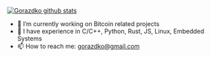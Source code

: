 

<!--
### Hi there 👋

**gorazdko/gorazdko** is a ✨ _special_ ✨ repository because its `README.md` (this file) appears on your GitHub profile.

Here are some ideas to get you started:

- 🔭 I’m currently working on ...
- 🌱 I’m currently learning ...
- 👯 I’m looking to collaborate on ...
- 🤔 I’m looking for help with ...
- 💬 Ask me about ...
- 📫 How to reach me: ...
- 😄 Pronouns: ...
- ⚡ Fun fact: ...
-->

[![Gorazdko github stats](https://github-readme-stats.vercel.app/api?username=gorazdko&theme=dracula&show_icons=true&hide=stars)](https://github.com/gorazdko/github-readme-stats)

- 🔭 I’m currently working on Bitcoin related projects
- 🌱 I have experience in C/C++, Python, Rust, JS, Linux, Embedded Systems
- 📫 How to reach me: gorazdko@gmail.com
